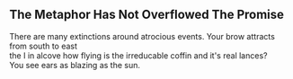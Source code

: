 The Metaphor Has Not Overflowed The Promise
-------------------------------------------
There are many extinctions around atrocious events. Your brow attracts from south to east  
the I in alcove how flying is the irreducable coffin and it's real lances?  
You see ears as blazing as the sun.  
